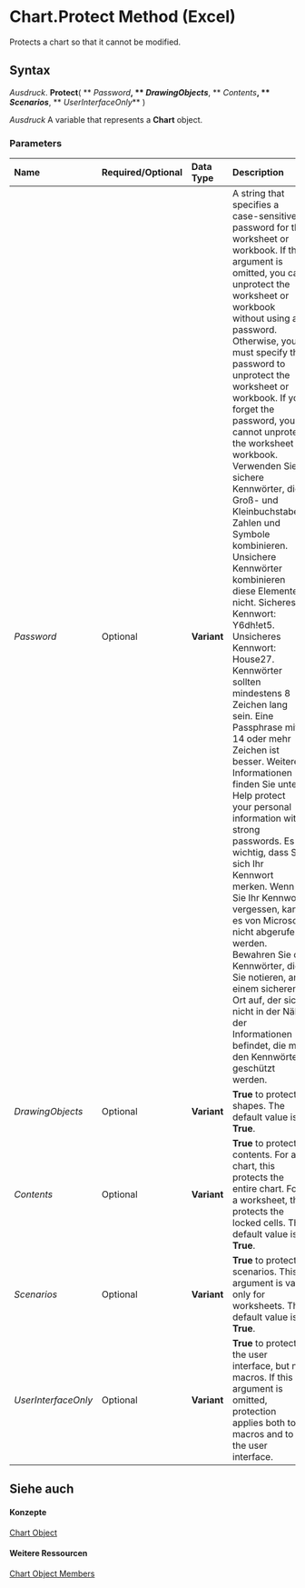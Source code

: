 
# Chart.Protect Method (Excel)

Protects a chart so that it cannot be modified.


## Syntax

 _Ausdruck_. **Protect**( ** _Password_**, ** _DrawingObjects_**, ** _Contents_**, ** _Scenarios_**, ** _UserInterfaceOnly_** )

 _Ausdruck_ A variable that represents a **Chart** object.


### Parameters



|**Name**|**Required/Optional**|**Data Type**|**Description**|
|:-----|:-----|:-----|:-----|
| _Password_|Optional|**Variant**|A string that specifies a case-sensitive password for the worksheet or workbook. If this argument is omitted, you can unprotect the worksheet or workbook without using a password. Otherwise, you must specify the password to unprotect the worksheet or workbook. If you forget the password, you cannot unprotect the worksheet or workbook. Verwenden Sie sichere Kennwörter, die Groß- und Kleinbuchstaben, Zahlen und Symbole kombinieren. Unsichere Kennwörter kombinieren diese Elemente nicht. Sicheres Kennwort: Y6dh!et5. Unsicheres Kennwort: House27. Kennwörter sollten mindestens 8 Zeichen lang sein. Eine Passphrase mit 14 oder mehr Zeichen ist besser. Weitere Informationen finden Sie unter Help protect your personal information with strong passwords. Es ist wichtig, dass Sie sich Ihr Kennwort merken. Wenn Sie Ihr Kennwort vergessen, kann es von Microsoft nicht abgerufen werden. Bewahren Sie die Kennwörter, die Sie notieren, an einem sicheren Ort auf, der sich nicht in der Nähe der Informationen befindet, die mit den Kennwörtern geschützt werden.|
| _DrawingObjects_|Optional|**Variant**|**True** to protect shapes. The default value is **True**.|
| _Contents_|Optional|**Variant**|**True** to protect contents. For a chart, this protects the entire chart. For a worksheet, this protects the locked cells. The default value is **True**.|
| _Scenarios_|Optional|**Variant**|**True** to protect scenarios. This argument is valid only for worksheets. The default value is **True**.|
| _UserInterfaceOnly_|Optional|**Variant**|**True** to protect the user interface, but not macros. If this argument is omitted, protection applies both to macros and to the user interface.|

## Siehe auch


#### Konzepte


[Chart Object](179c32ce-49bd-6f36-ea12-89fb5443f3ea.md)
#### Weitere Ressourcen


[Chart Object Members](http://msdn.microsoft.com/library/a3f8ac44-02d6-6f3f-b5e0-23f4bd5d6baf%28Office.15%29.aspx)